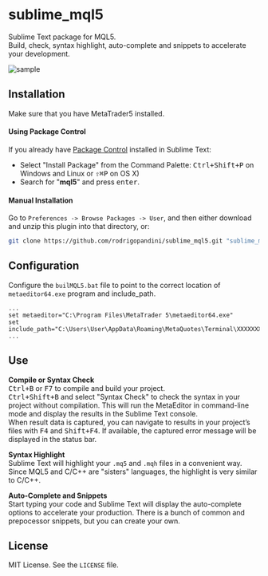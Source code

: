 # sublime_mql5
Sublime Text package for MQL5.  
Build, check, syntax highlight, auto-complete and snippets to accelerate your development.

![sample](imgs/sample.gif)

Installation
-------------
Make sure that you have MetaTrader5 installed.  

#### Using Package Control
If you already have [Package Control](http://wbond.net/sublime_packages/package_control/) installed in Sublime Text:

* Select "Install Package" from the Command Palette: <kbd>Ctrl+Shift+P</kbd> on Windows and Linux or <kbd>⇧⌘P</kbd> on OS X)
* Search for "**mql5**" and press <kbd>enter</kbd>.

#### Manual Installation
Go to `Preferences -> Browse Packages -> User`, and then either download and unzip this plugin into that directory, or:

``` bash
git clone https://github.com/rodrigopandini/sublime_mql5.git "sublime_mql5"
```

Configuration
-------------
Configure the `builMQL5.bat` file to point to the correct location of `metaeditor64.exe` program and include_path.
```
...
set metaeditor="C:\Program Files\MetaTrader 5\metaeditor64.exe"
set include_path="C:\Users\User\AppData\Roaming\MetaQuotes\Terminal\XXXXXXXXXXXXXXXXXXXXXXXXXXXXXXXX\MQL5"
...
```

Use
---
**Compile or Syntax Check**  
<kbd>Ctrl+B</kbd> or <kbd>F7</kbd> to compile and build your project.  
<kbd>Ctrl+Shift+B</kbd> and select "Syntax Check" to check the syntax in your project without compilation.
This will run the MetaEditor in command-line mode and display the results in the Sublime Text console.  
When result data is captured, you can navigate to results in your project’s files with <kbd>F4</kbd> and <kbd>Shift+F4</kbd>. If available, the captured error message will be displayed in the status bar.

**Syntax Highlight**  
Sublime Text will highlight your `.mq5` and `.mqh` files in a convenient way. Since MQL5 and C/C++ are "sisters" languages, the highlight is very similar to C/C++.

**Auto-Complete and Snippets**  
Start typing your code and Sublime Text will display the auto-complete options to accelerate your production. There is a bunch of common and prepocessor snippets, but you can create your own.

License
-------
MIT License. See the `LICENSE` file.
